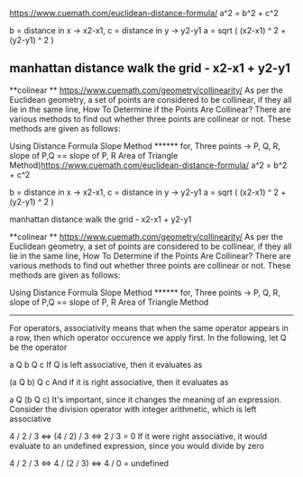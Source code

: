 https://www.cuemath.com/euclidean-distance-formula/ a^2 = b^2 + c^2

b = distance in x -> x2-x1, c = distance in y -> y2-y1 a = sqrt ( (x2-x1) ^ 2 + (y2-y1) ^ 2 )

manhattan distance walk the grid - x2-x1 + y2-y1
---

**colinear ** https://www.cuemath.com/geometry/collinearity/ As per the Euclidean geometry, a set of points are considered to be collinear, if they all lie in the same line, How To Determine if the Points Are Collinear? There are various methods to find out whether three points are collinear or not. These methods are given as follows:

Using Distance Formula Slope Method ****** for, Three points -> P, Q, R, slope of P,Q == slope of P, R Area of Triangle Method)https://www.cuemath.com/euclidean-distance-formula/ a^2 = b^2 + c^2

b = distance in x -> x2-x1, c = distance in y -> y2-y1 a = sqrt ( (x2-x1) ^ 2 + (y2-y1) ^ 2 )

manhattan distance walk the grid - x2-x1 + y2-y1

**colinear ** https://www.cuemath.com/geometry/collinearity/ As per the Euclidean geometry, a set of points are considered to be collinear, if they all lie in the same line, How To Determine if the Points Are Collinear? There are various methods to find out whether three points are collinear or not. These methods are given as follows:

Using Distance Formula Slope Method ****** for, Three points -> P, Q, R, slope of P,Q == slope of P, R Area of Triangle Method

---


For operators, associativity means that when the same operator appears in a row, then which operator occurence we apply first. In the following, let Q be the operator

a Q b Q c
If Q is left associative, then it evaluates as

(a Q b) Q c
And if it is right associative, then it evaluates as

a Q (b Q c)
It's important, since it changes the meaning of an expression. Consider the division operator with integer arithmetic, which is left associative

4 / 2 / 3    <=>    (4 / 2) / 3    <=> 2 / 3     = 0
If it were right associative, it would evaluate to an undefined expression, since you would divide by zero

4 / 2 / 3    <=>    4 / (2 / 3)    <=> 4 / 0     = undefined
